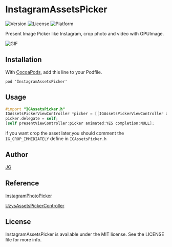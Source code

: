 # InstagramAssetsPicker

![Version](https://img.shields.io/cocoapods/v/InstagramAssetsPicker.svg)
![License](https://img.shields.io/cocoapods/l/InstagramAssetsPicker.svg)
![Platform](https://img.shields.io/cocoapods/p/InstagramAssetsPicker.svg)

Present Image Picker like Instagram, crop photo and video with GPUImage.

![GIF](https://github.com/JGINGIT/InstagramAssetsPicker/blob/master/screen.gif)


## Installation

With [CocoaPods](http://cocoapods.org/), add this line to your Podfile.

    pod 'InstagramAssetsPicker'

## Usage

``` objective-c
#import "IGAssetsPicker.h"
IGAssetsPickerViewController *picker = [[IGAssetsPickerViewController alloc] init];
picker.delegate = self;
[self presentViewController:picker animated:YES completion:NULL];
```
if you want crop the asset later,you should comment the `IG_CROP_IMMEDIATELY` define in `IGAssetsPicker.h`

## Author

[JG](https://github.com/JGINGIT)

## Reference
[InstagramPhotoPicker](https://github.com/wenzhaot/InstagramPhotoPicker)

[UzysAssetsPickerController](https://github.com/uzysjung/UzysAssetsPickerController)


## License

InstagramAssetsPicker is available under the MIT license. See the LICENSE file for more info.

